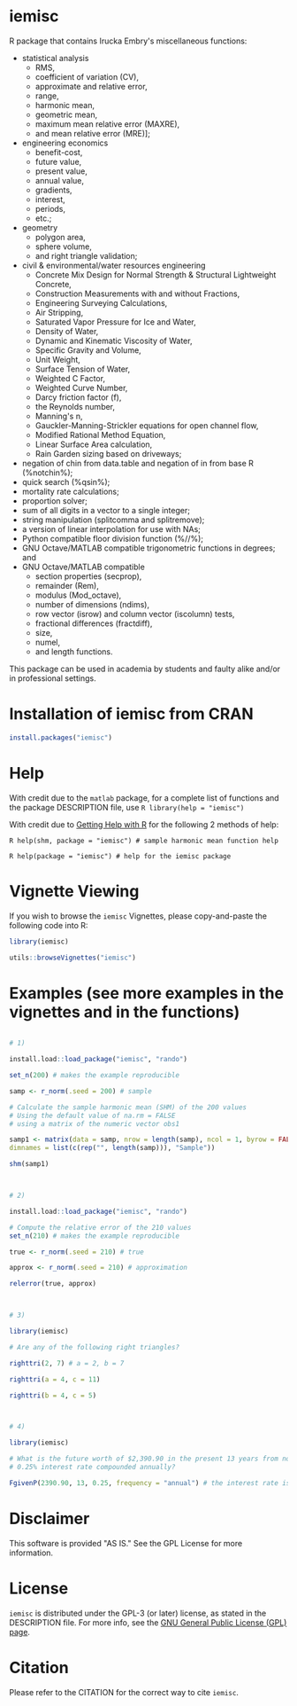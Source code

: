 # iemisc

R package that contains Irucka Embry's miscellaneous functions:  

* statistical analysis
    + RMS,
    + coefficient of variation (CV),
    + approximate and relative error,
    + range,
    + harmonic mean,
    + geometric mean,
    + maximum mean relative error (MAXRE),
    + and mean relative error (MRE)];
* engineering economics
    + benefit-cost,
    + future value,
    + present value,
    + annual value,
    + gradients,
    + interest,
    + periods,
    + etc.;
* geometry
    + polygon area,
    + sphere volume,
    + and right triangle validation;
* civil & environmental/water resources engineering
    + Concrete Mix Design for Normal Strength & Structural Lightweight Concrete,
    + Construction Measurements with and without Fractions,
    + Engineering Surveying Calculations,
    + Air Stripping,
    + Saturated Vapor Pressure for Ice and Water,
    + Density of Water,
    + Dynamic and Kinematic Viscosity of Water,
    + Specific Gravity and Volume,
    + Unit Weight,
    + Surface Tension of Water,
    + Weighted C Factor,
    + Weighted Curve Number,
    + Darcy friction factor (f),
    + the Reynolds number,
    + Manning's n,
    + Gauckler-Manning-Strickler equations for open channel flow,
    + Modified Rational Method Equation,
    + Linear Surface Area calculation,
    + Rain Garden sizing based on driveways;
* negation of chin from data.table and negation of in from base R (%notchin%);
* quick search (%qsin%);
* mortality rate calculations;
* proportion solver;
* sum of all digits in a vector to a single integer;
* string manipulation (splitcomma and splitremove);
* a version of linear interpolation for use with NAs;
* Python compatible floor division function (%//%);
* GNU Octave/MATLAB compatible trigonometric functions in degrees; and
* GNU Octave/MATLAB compatible
    + section properties (secprop),
    + remainder (Rem),
    + modulus (Mod_octave),
    + number of dimensions (ndims),
    + row vector (isrow) and column vector (iscolumn) tests,
    + fractional differences (fractdiff),
    + size,
    + numel,
    + and length functions.


This package can be used in academia by students and faulty alike and/or in professional settings.  



# Installation of iemisc from CRAN

```R
install.packages("iemisc")
```


# Help

With credit due to the `matlab` package, for a complete list of functions and the package DESCRIPTION file, use `R library(help = "iemisc")`  

With credit due to [Getting Help with R](https://www.r-project.org/help.html) for the following 2 methods of help:  

`R help(shm, package = "iemisc") # sample harmonic mean function help`

`R help(package = "iemisc") # help for the iemisc package`


# Vignette Viewing

If you wish to browse the `iemisc` Vignettes, please copy-and-paste the following code into R:  

```R
library(iemisc)

utils::browseVignettes("iemisc")
```


# Examples (see more examples in the vignettes and in the functions)

```R

# 1)

install.load::load_package("iemisc", "rando")

set_n(200) # makes the example reproducible

samp <- r_norm(.seed = 200) # sample

# Calculate the sample harmonic mean (SHM) of the 200 values
# Using the default value of na.rm = FALSE
# using a matrix of the numeric vector obs1

samp1 <- matrix(data = samp, nrow = length(samp), ncol = 1, byrow = FALSE,
dimnames = list(c(rep("", length(samp))), "Sample"))

shm(samp1)



# 2)

install.load::load_package("iemisc", "rando")

# Compute the relative error of the 210 values
set_n(210) # makes the example reproducible

true <- r_norm(.seed = 210) # true

approx <- r_norm(.seed = 210) # approximation

relerror(true, approx)



# 3)

library(iemisc)

# Are any of the following right triangles?

righttri(2, 7) # a = 2, b = 7

righttri(a = 4, c = 11)

righttri(b = 4, c = 5)



# 4)

library(iemisc)

# What is the future worth of $2,390.90 in the present 13 years from now with a
# 0.25% interest rate compounded annually?

FgivenP(2390.90, 13, 0.25, frequency = "annual") # the interest rate is 0.25%
```


# Disclaimer

This software is provided "AS IS." See the GPL License for more information.  


# License

`iemisc` is distributed under the GPL-3 (or later) license, as stated in the DESCRIPTION file. For more info, see the [GNU General Public License (GPL) page](https://www.gnu.org/licenses/gpl-3.0.html).  


# Citation

Please refer to the CITATION for the correct way to cite `iemisc`.  
